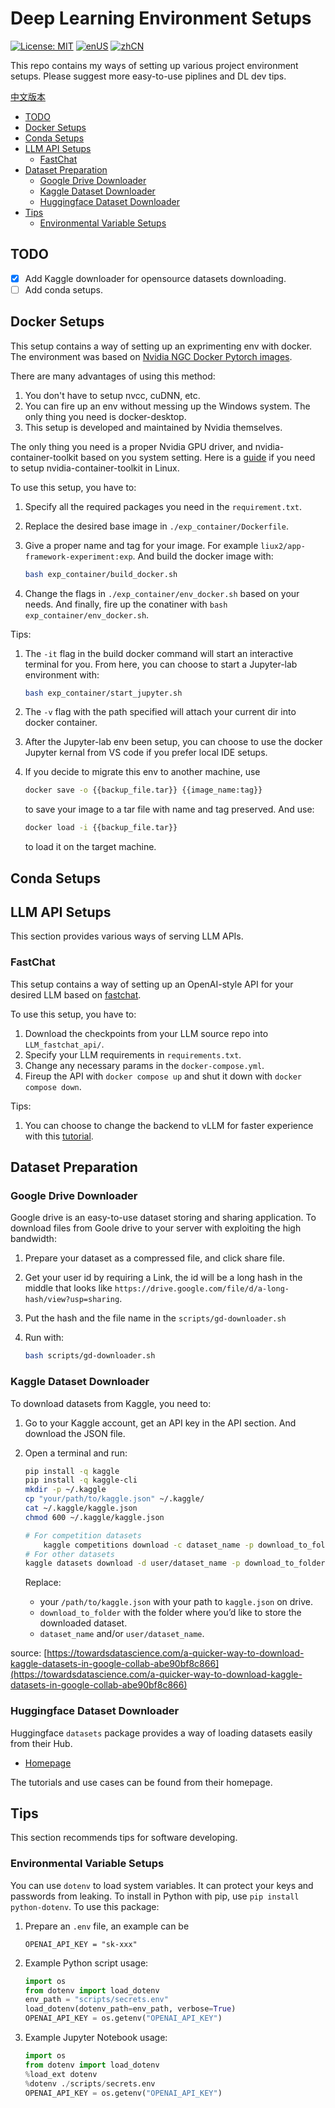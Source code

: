 # Deep Learning Environment Setups

[![License: MIT](https://img.shields.io/badge/License-MIT-yellow.svg)](https://opensource.org/licenses/MIT)
[![enUS](https://img.shields.io/badge/lang-en-blue.svg)](https://github.com/liux2/DL_env_Setups/blob/main/README.md)
[![zhCN](https://img.shields.io/badge/lang-zh-red.svg)](https://github.com/liux2/DL_env_Setups/blob/main/README.zh.md)

This repo contains my ways of setting up various project environment setups.
Please suggest more easy-to-use piplines and DL dev tips.

[中文版本](https://github.com/liux2/DL_env_Setups/blob/main/README.zh.md)

* [TODO](#todo)
* [Docker Setups](#docker-setups)
* [Conda Setups](#conda-setups)
* [LLM API Setups](#llm-api-setups)
  * [FastChat](#fastchat)
* [Dataset Preparation](#dataset-preparation)
  * [Google Drive Downloader](#google-drive-downloader)
  * [Kaggle Dataset Downloader](#kaggle-dataset-downloader)
  * [Huggingface Dataset Downloader](#huggingface-dataset-downloader)
* [Tips](#tips)
  * [Environmental Variable Setups](#environmental-variable-setups)

## TODO

* [x] Add Kaggle downloader for opensource datasets downloading.
* [ ] Add conda setups.

## Docker Setups

This setup contains a way of setting up an exprimenting env with docker.
The environment was based on [Nvidia NGC Docker Pytorch images](https://catalog.ngc.nvidia.com/orgs/nvidia/containers/pytorch).

There are many advantages of using this method:

1. You don't have to setup nvcc, cuDNN, etc.
2. You can fire up an env without messing up the Windows system. The only
thing you need is docker-desktop.
3. This setup is developed and maintained by Nvidia themselves.

The only thing you need is a proper Nvidia GPU driver, and nvidia-container-toolkit
based on you system setting. Here is a [guide](https://docs.nvidia.com/datacenter/cloud-native/container-toolkit/latest/install-guide.html)
if you need to setup nvidia-container-toolkit in Linux.

To use this setup, you have to:

1. Specify all the required packages you need in the `requirement.txt`.
2. Replace the desired base image in `./exp_container/Dockerfile`.
3. Give a proper name and tag for your image. For example `liux2/app-framework-experiment:exp`.
And build the docker image with:

    ```bash
    bash exp_container/build_docker.sh
    ```

4. Change the flags in `./exp_container/env_docker.sh` based on your needs.
And finally, fire up the conatiner with `bash exp_container/env_docker.sh`.

Tips:

1. The `-it` flag in the build docker command will start an interactive terminal
for you. From here, you can choose to start a Jupyter-lab environment with:

    ```bash
    bash exp_container/start_jupyter.sh
    ```

2. The `-v` flag with the path specified
will attach your current dir into docker container.
3. After the Jupyter-lab env been setup, you can choose to use the docker Jupyter kernal
from VS code if you prefer local IDE setups.
4. If you decide to migrate this env to another machine, use

    ```bash
    docker save -o {{backup_file.tar}} {{image_name:tag}}
    ```

    to save your image to a tar file with name and tag preserved. And use:

    ```bash
    docker load -i {{backup_file.tar}}
    ```

    to load it on the target machine.

## Conda Setups

## LLM API Setups

This section provides various ways of serving LLM APIs.

### FastChat

This setup contains a way of setting up an OpenAI-style API for your desired LLM
based on [fastchat](https://github.com/lm-sys/FastChat).

To use this setup, you have to:

1. Download the checkpoints from your LLM source repo into `LLM_fastchat_api/`.
2. Specify your LLM requirements in `requirements.txt`.
3. Change any necessary params in the `docker-compose.yml`.
4. Fireup the API with `docker compose up` and shut it down with `docker compose down`.

Tips:

1. You can choose to change the backend to vLLM for faster experience with this
[tutorial](https://github.com/lm-sys/FastChat/blob/main/docs/vllm_integration.md).

## Dataset Preparation

### Google Drive Downloader

Google drive is an easy-to-use dataset storing and sharing application. To download files
from Goole drive to your server with exploiting the high bandwidth:

1. Prepare your dataset as a compressed file, and click share file.
2. Get your user id by requiring a Link, the id will be a long hash in the middle
that looks like `https://drive.google.com/file/d/a-long-hash/view?usp=sharing`.
3. Put the hash and the file name in the `scripts/gd-downloader.sh`
4. Run with:

    ```bash
    bash scripts/gd-downloader.sh
    ```

### Kaggle Dataset Downloader

To download datasets from Kaggle, you need to:

1. Go to your Kaggle account, get an API key in the API section. And download the JSON file.
2. Open a terminal and run:

    ```bash
    pip install -q kaggle
    pip install -q kaggle-cli
    mkdir -p ~/.kaggle
    cp "your/path/to/kaggle.json" ~/.kaggle/
    cat ~/.kaggle/kaggle.json 
    chmod 600 ~/.kaggle/kaggle.json

    # For competition datasets
        kaggle competitions download -c dataset_name -p download_to_folder
    # For other datasets
    kaggle datasets download -d user/dataset_name -p download_to_folder
    ```

    Replace:

    * your `/path/to/kaggle.json` with your path to `kaggle.json` on drive.
    * `download_to_folder` with the folder where you’d like to store the downloaded dataset.
    * `dataset_name` and/or `user/dataset_name`.

source: [https://towardsdatascience.com/a-quicker-way-to-download-kaggle-datasets-in-google-collab-abe90bf8c866](https://towardsdatascience.com/a-quicker-way-to-download-kaggle-datasets-in-google-collab-abe90bf8c866)

### Huggingface Dataset Downloader

Huggingface `datasets` package provides a way of loading datasets easily from their Hub.

* [Homepage](https://huggingface.co/docs/datasets/index)

The tutorials and use cases can be found from their homepage.

## Tips

This section recommends tips for software developing.

### Environmental Variable Setups

You can use `dotenv` to load system variables. It can protect your keys and passwords from
leaking. To install in Python with pip, use `pip install python-dotenv`.
To use this package:

1. Prepare an `.env` file, an example can be

    ```env
    OPENAI_API_KEY = "sk-xxx"
    ```

2. Example Python script usage:

    ```python
    import os
    from dotenv import load_dotenv
    env_path = "scripts/secrets.env"
    load_dotenv(dotenv_path=env_path, verbose=True)
    OPENAI_API_KEY = os.getenv("OPENAI_API_KEY")
    ```

3. Example Jupyter Notebook usage:

    ```python
    import os
    from dotenv import load_dotenv
    %load_ext dotenv
    %dotenv ./scripts/secrets.env
    OPENAI_API_KEY = os.getenv("OPENAI_API_KEY")
    ```

